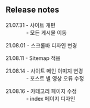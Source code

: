 ## Release notes
21.07.31 - 사이트 개편
<br/>&nbsp;&nbsp;&nbsp;&nbsp;&nbsp;&nbsp;&nbsp;&nbsp;&nbsp;&nbsp;&nbsp;&nbsp;&nbsp;&nbsp;- 모든 게시물 이동

21.08.01 - 스크롤바 디자인 변경

21.08.11 - Sitemap 적용

21.08.14 - 사이트 메인 이미지 변경
<br/>&nbsp;&nbsp;&nbsp;&nbsp;&nbsp;&nbsp;&nbsp;&nbsp;&nbsp;&nbsp;&nbsp;&nbsp;&nbsp;&nbsp;- 포스트 별 영상 오류 수정

21.08.16 - 카테고리 페이지 수정
<br/>&nbsp;&nbsp;&nbsp;&nbsp;&nbsp;&nbsp;&nbsp;&nbsp;&nbsp;&nbsp;&nbsp;&nbsp;&nbsp;&nbsp;- index 페이지 디자인  

